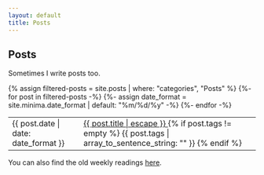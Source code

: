 ```yaml
---
layout: default
title: Posts
---
```


## Posts

<p class="noindent">Sometimes I write posts too.</p>

<table class="table table-sm table-fit">
<tbody>
{% assign filtered-posts = site.posts | where: "categories", "Posts" %}
{%- for post in filtered-posts -%}
<tr>
  {%- assign date_format = site.minima.date_format | default: "%m/%d/%y" -%}
  <td><span class="post-meta">{{ post.date | date: date_format }}</span></td>
  <td>
    <a class="post-link" href="{{ post.url | relative_url }}">
      {{ post.title | escape }}
    </a>
    {% if post.tags != empty %}
        <span class="badge badge-warning text-wrap text-left">
            {{ post.tags | array_to_sentence_string: "" }}
        </span>
    {% endif %}
  </td>
</tr>
{%- endfor -%}
</tbody>
</table>

<p class="noindent">You can also find the old weekly readings <a href="{{ site.baseurl }}{% link weekly.md %}">here</a>.</p>